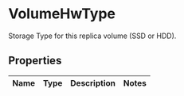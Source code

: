 # VolumeHwType

Storage Type for this replica volume (SSD or HDD).
## Properties
| Name | Type | Description | Notes |
| ------------ | ------------- | ------------- | ------------- |


